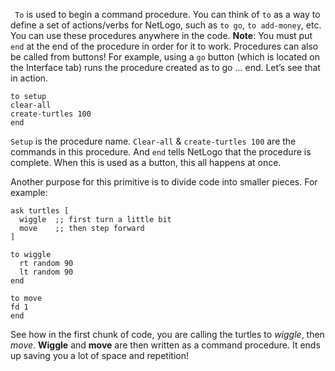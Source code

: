 ` To` is used to begin a command procedure. You can think of `to` as a way to define a set of actions/verbs for NetLogo, such as `to go`, `to add-money`, etc. You can use these procedures anywhere in the code. **Note**: You must put `end` at the end of the procedure in order for it to work. Procedures can also be called from buttons! For example, using a `go` button (which is located on the Interface tab) runs the procedure created as to go ... end. Let’s see that in action. 

```
to setup
clear-all
create-turtles 100
end
```

`Setup` is the procedure name. `Clear-all` &  `create-turtles 100` are the commands in this procedure. And `end` tells NetLogo that the procedure is complete. When this is used as a button, this all happens at once. 

Another purpose for this primitive is to divide code into smaller pieces. For example:
```
ask turtles [
  wiggle  ;; first turn a little bit
  move    ;; then step forward
]

to wiggle
  rt random 90
  lt random 90
end

to move
fd 1
end
```
See how in the first chunk of code, you are calling the turtles to *wiggle*, then *move*. **Wiggle** and **move** are then written as a command procedure. It ends up saving you a lot of space and repetition!
